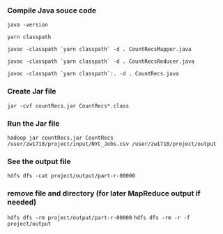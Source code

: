 ### Compile Java souce code

`java -version`

`yarn classpath`

``javac -classpath `yarn classpath` -d . CountRecsMapper.java``

``javac -classpath `yarn classpath` -d . CountRecsReducer.java``

``javac -classpath `yarn classpath`:. -d . CountRecs.java``

### Create Jar file

`jar -cvf countRecs.jar CountRecs*.class`

### Run the Jar file

`hadoop jar countRecs.jar CountRecs /user/zw1718/project/input/NYC_Jobs.csv /user/zw1718/project/output`

### See the output file
`hdfs dfs -cat project/output/part-r-00000`

### remove file and directory (for later MapReduce output if needed)
`hdfs dfs -rm project/output/part-r-00000`
`hdfs dfs -rm -r -f project/output`
